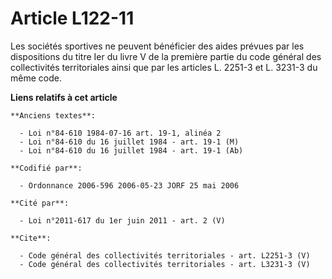 # Article L122-11

Les sociétés sportives ne peuvent bénéficier des aides prévues par les dispositions du titre Ier du livre V de la première
partie du code général des collectivités territoriales ainsi que par les articles L. 2251-3 et L. 3231-3 du même code.

**Liens relatifs à cet article**

	**Anciens textes**:

	  - Loi n°84-610 1984-07-16 art. 19-1, alinéa 2
	  - Loi n°84-610 du 16 juillet 1984 - art. 19-1 (M)
	  - Loi n°84-610 du 16 juillet 1984 - art. 19-1 (Ab)

	**Codifié par**:

	  - Ordonnance 2006-596 2006-05-23 JORF 25 mai 2006

	**Cité par**:

	  - Loi n°2011-617 du 1er juin 2011 - art. 2 (V)

	**Cite**:

	  - Code général des collectivités territoriales - art. L2251-3 (V)
	  - Code général des collectivités territoriales - art. L3231-3 (V)
